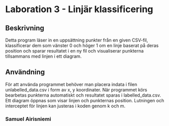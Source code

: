 # Laboration 3 - Linjär klassificering

## Beskrivning

Detta program läser in en uppsättning punkter från en given CSV-fil, klassificerar dem som vänster 0 och höger 1 om en linje baserat på deras position och sparar resultatet i en ny fil och visualiserar punkterna tillsammans med linjen i ett diagram.

## Användning
För att använda programmet behöver man placera indata i filen unlabelled_data.csv i form av x, y koordinater. När programmet körs bearbetas punkterna automatiskt och resultatet sparas i labelled_data.csv. Ett diagram öppnas som visar linjen och punkternas position. Lutningen och interceptet för linjen kan justeras i koden genom k och m.

### Samuel Airisniemi